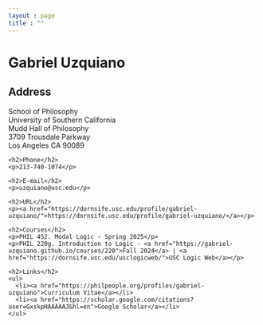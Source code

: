 ```yaml
---
layout : page
title : ""
---
```


<head>
  <link rel="stylesheet" href="https://maxcdn.bootstrapcdn.com/bootstrap/4.5.2/css/bootstrap.min.css">
  <script src="https://ajax.googleapis.com/ajax/libs/jquery/3.5.1/jquery.min.js"></script>
  <script src="https://cdnjs.cloudflare.com/ajax/libs/popper.js/1.16.0/umd/popper.min.js"></script>
  <script src="https://maxcdn.bootstrapcdn.com/bootstrap/4.5.2/js/bootstrap.min.js"></script>
</head>

<div class="container">
  <h1 class="mt-5">Gabriel Uzquiano</h1>
  <div class="mt-4">
    <h2>Address</h2>
    <p>School of Philosophy<br/>University of Southern California<br/>Mudd Hall of Philosophy<br/>3709 Trousdale Parkway<br/>Los Angeles CA 90089</p>

    <h2>Phone</h2>
    <p>213-740-1074</p>

    <h2>E-mail</h2>
    <p>uzquiano@usc.edu</p>

    <h2>URL</h2>
    <p><a href="https://dornsife.usc.edu/profile/gabriel-uzquiano/">https://dornsife.usc.edu/profile/gabriel-uzquiano/</a></p>

    <h2>Courses</h2>
    <p>PHIL 452. Modal Logic - Spring 2025</p>
    <p>PHIL 220g. Introduction to Logic - <a href="https://gabriel-uzquiano.github.io/courses/220">Fall 2024</a> | <a href="https://dornsife.usc.edu/usclogicweb/">USC Logic Web</a></p>

    <h2>Links</h2>
    <ul>
      <li><a href="https://philpeople.org/profiles/gabriel-uzquiano">Curriculum Vitae</a></li>
      <li><a href="https://scholar.google.com/citations?user=GxskpHAAAAAJ&hl=en">Google Scholar</a></li>
    </ul>
  </div>
</div>
